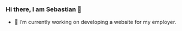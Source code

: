 ### Hi there, I am Sebastian 👋
- 🔭 I’m currently working on developing a website for my employer.
<!--<div>
<img src="https://img.shields.io/badge/My%20programming%20lenguages-blue">
</div>
-->
<!--
**seba-nuneze/seba-nuneze** is a ✨ _special_ ✨ repository because its `README.md` (this file) appears on your GitHub profile.

Here are some ideas to get you started:

- 🔭 I’m currently working on ...
- 🌱 I’m currently learning ...
- 👯 I’m looking to collaborate on ...
- 🤔 I’m looking for help with ...
- 💬 Ask me about ...
- 📫 How to reach me: ...
- 😄 Pronouns: ...
- ⚡ Fun fact: ...
-->
